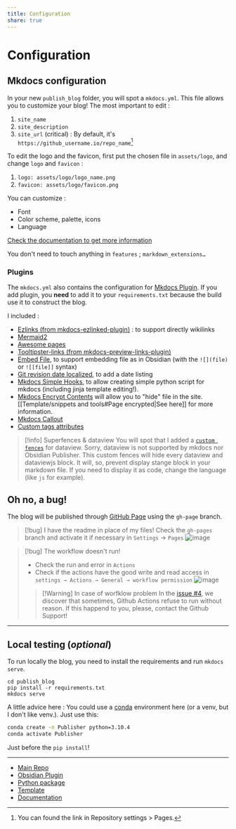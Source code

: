 ```yaml
---
title: Configuration
share: true
---
```


# Configuration
## Mkdocs configuration

In your new `publish_blog` folder, you will spot a `mkdocs.yml`. This file allows you to customize your blog! The most important to edit :
1. `site_name` 
2. `site_description`
3. `site_url` (critical) : By default, it's `https://github_username.io/repo_name`[^1]

To edit the logo and the favicon, first put the chosen file in `assets/logo`, and change `logo` and `favicon` :
1. `logo: assets/logo/logo_name.png`
2. `favicon: assets/logo/favicon.png`

You can customize :
- Font
- Color scheme, palette, icons 
- Language  

[Check the documentation to get more information](https://squidfunk.github.io/mkdocs-material/setup/changing-the-colors/)

You don't need to touch anything in `features` ; `markdown_extensions…`

### Plugins

The `mkdocs.yml` also contains the configuration for [Mkdocs Plugin](https://www.mkdocs.org/dev-guide/plugins/). If you add plugin, you **need** to add it to your `requirements.txt` because the build use it to construct the blog.

I included :
- [Ezlinks (from mkdocs-ezlinked-plugin)](https://pypi.org/project/mkdocs-ezlinked-plugin/) : to support directly wikilinks
- [Mermaid2](https://github.com/fralau/mkdocs-mermaid2-plugin)
- [Awesome pages](https://github.com/lukasgeiter/mkdocs-awesome-pages-plugin)
- [Tooltipster-links (from mkdocs-preview-links-plugin)](https://github.com/Mara-Li/mkdocs-preview-links-plugin)
- [Embed File](https://github.com/Mara-Li/mkdocs_embed_file_plugins), to support embedding file as in Obsidian (with the `![](file)` or `![[file]]` syntax)
- [Git revision date localized](https://github.com/timvink/mkdocs-git-revision-date-localized-plugin), to add a date listing 
- [Mkdocs Simple Hooks](https://pypi.org/project/mkdocs-simple-hooks/), to allow creating simple python script for mkdocs (including jinja template editing!). 
- [Mkdocs Encrypt Contents](https://github.com/CoinK0in/mkdocs-encryptcontent-plugin) will allow you to "hide" file in the site. [[Template/snippets and tools#Page encrypted|See here]] for more information.
- [Mkdocs Callout](https://pypi.org/project/mkdocs-callouts/)
- [Custom tags attributes](https://pypi.org/project/mkdocs-custom-tags-attributes/)

> [!info] Superfences & dataview
> You will spot that I added a [`custom fences`](https://facelessuser.github.io/pymdown-extensions/extensions/superfences/) for dataview. Sorry, dataview is not supported by mkdocs nor Obsidian Publisher. This custom fences will hide every dataview and dataviewjs block. 
> It will, so, prevent display stange block in your markdown file. If you need to display it as code, change the language (like `js` for example).

## Oh no, a bug!

The blog will be published through [GitHub Page](https://pages.github.com/) using the `gh-page` branch. 

> [!bug] I have the readme in place of my files!
> Check the `gh-pages` branch and activate it if necessary in `Settings` → `Pages`
> ![image](https://user-images.githubusercontent.com/30244939/166161220-973cee87-75eb-4b9f-b521-1c67d273def7.png)

> [!bug] The workflow doesn't run!
>  - Check the run and error in `Actions` 
>  - Check if the actions have the good write and read access in `settings → Actions → General → workflow permission` ![image](https://user-images.githubusercontent.com/30244939/166161294-0f4f70c2-fda5-4465-89b0-d6b1b5e6995d.png)
>> [!Warning] In case of worfklow problem
>> In the [issue #4](https://github.com/obsidianMkdocs/obsidian-github-publisher/issues/4), we discover that sometimes, Github Actions refuse to run without reason. If this happend to you, please, contact the Github Support!

---

## Local testing (*optional*)

To run locally the blog, you need to install the requirements and run `mkdocs serve`.
```
cd publish_blog
pip install -r requirements.txt
mkdocs serve
```
A little advice here : You could use a [conda](https://docs.conda.io/en/latest/) environment here (or a venv, but I don't like venv.). Just use this:
```bash
conda create -n Publisher python=3.10.4
conda activate Publisher
```
Just before the `pip install`!


---

- [Main Repo](https://github.com/Mara-Li/obsidian_mkdocs_publisher)
- [Obsidian Plugin](https://github.com/Mara-Li/obsidian-mkdocs-publisher-plugin/)
- [Python package](https://github.com/Mara-Li/obsidian-mkdocs-publisher-python)
- [Template](https://github.com/Mara-Li/obsidian-mkdocs-publisher-template)
- [Documentation](https://mara-li.github.io/obsidian_mkdocs_publisher_docs/)

[^1]: You can found the link in Repository settings > Pages. 
